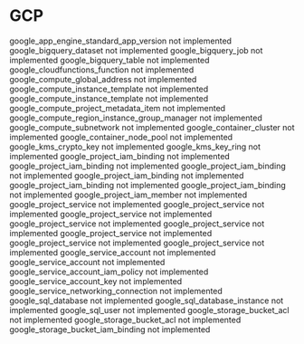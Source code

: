 # GCP

 google_app_engine_standard_app_version not implemented
 google_bigquery_dataset not implemented
 google_bigquery_job not implemented
 google_bigquery_table not implemented
 google_cloudfunctions_function not implemented
 google_compute_global_address not implemented
 google_compute_instance_template not implemented
 google_compute_instance_template not implemented
 google_compute_project_metadata_item not implemented
 google_compute_region_instance_group_manager not implemented
 google_compute_subnetwork not implemented
 google_container_cluster not implemented
 google_container_node_pool not implemented
 google_kms_crypto_key not implemented
 google_kms_key_ring not implemented
 google_project_iam_binding not implemented
 google_project_iam_binding not implemented
 google_project_iam_binding not implemented
 google_project_iam_binding not implemented
 google_project_iam_binding not implemented
 google_project_iam_binding not implemented
 google_project_iam_member not implemented
 google_project_service not implemented
 google_project_service not implemented
 google_project_service not implemented
 google_project_service not implemented
 google_project_service not implemented
 google_project_service not implemented
 google_project_service not implemented
 google_project_service not implemented
 google_service_account not implemented
 google_service_account not implemented
 google_service_account_iam_policy not implemented
 google_service_account_key not implemented
 google_service_networking_connection not implemented
 google_sql_database not implemented
 google_sql_database_instance not implemented
 google_sql_user not implemented
 google_storage_bucket_acl not implemented
 google_storage_bucket_acl not implemented
 google_storage_bucket_iam_binding not implemented
